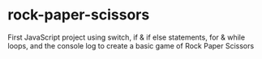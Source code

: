 # rock-paper-scissors

First JavaScript project using switch, if & if else statements, for & while loops, and the console log to create a basic game of Rock Paper Scissors
